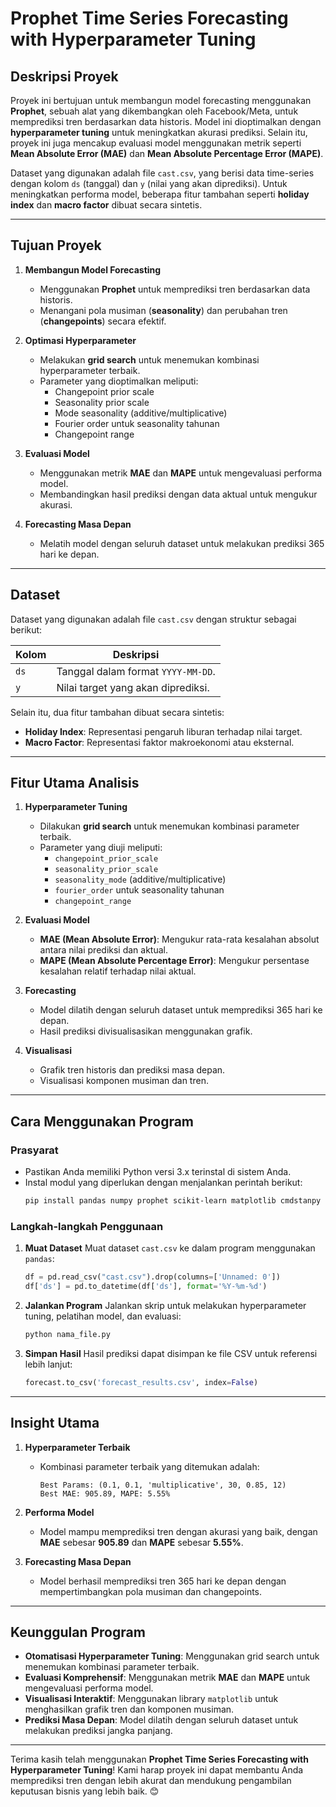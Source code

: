 # **Prophet Time Series Forecasting with Hyperparameter Tuning**

## **Deskripsi Proyek**

Proyek ini bertujuan untuk membangun model forecasting menggunakan **Prophet**, sebuah alat yang dikembangkan oleh Facebook/Meta, untuk memprediksi tren berdasarkan data historis. Model ini dioptimalkan dengan **hyperparameter tuning** untuk meningkatkan akurasi prediksi. Selain itu, proyek ini juga mencakup evaluasi model menggunakan metrik seperti **Mean Absolute Error (MAE)** dan **Mean Absolute Percentage Error (MAPE)**.

Dataset yang digunakan adalah file `cast.csv`, yang berisi data time-series dengan kolom `ds` (tanggal) dan `y` (nilai yang akan diprediksi). Untuk meningkatkan performa model, beberapa fitur tambahan seperti **holiday index** dan **macro factor** dibuat secara sintetis.

---

## **Tujuan Proyek**

1. **Membangun Model Forecasting**
   - Menggunakan **Prophet** untuk memprediksi tren berdasarkan data historis.
   - Menangani pola musiman (**seasonality**) dan perubahan tren (**changepoints**) secara efektif.

2. **Optimasi Hyperparameter**
   - Melakukan **grid search** untuk menemukan kombinasi hyperparameter terbaik.
   - Parameter yang dioptimalkan meliputi:
     - Changepoint prior scale
     - Seasonality prior scale
     - Mode seasonality (additive/multiplicative)
     - Fourier order untuk seasonality tahunan
     - Changepoint range

3. **Evaluasi Model**
   - Menggunakan metrik **MAE** dan **MAPE** untuk mengevaluasi performa model.
   - Membandingkan hasil prediksi dengan data aktual untuk mengukur akurasi.

4. **Forecasting Masa Depan**
   - Melatih model dengan seluruh dataset untuk melakukan prediksi 365 hari ke depan.

---

## **Dataset**

Dataset yang digunakan adalah file `cast.csv` dengan struktur sebagai berikut:

| **Kolom**       | **Deskripsi**                                                                 |
|------------------|-----------------------------------------------------------------------------|
| `ds`             | Tanggal dalam format `YYYY-MM-DD`.                                            |
| `y`              | Nilai target yang akan diprediksi.                                           |

Selain itu, dua fitur tambahan dibuat secara sintetis:
- **Holiday Index**: Representasi pengaruh liburan terhadap nilai target.
- **Macro Factor**: Representasi faktor makroekonomi atau eksternal.

---

## **Fitur Utama Analisis**

1. **Hyperparameter Tuning**
   - Dilakukan **grid search** untuk menemukan kombinasi parameter terbaik.
   - Parameter yang diuji meliputi:
     - `changepoint_prior_scale`
     - `seasonality_prior_scale`
     - `seasonality_mode` (additive/multiplicative)
     - `fourier_order` untuk seasonality tahunan
     - `changepoint_range`

2. **Evaluasi Model**
   - **MAE (Mean Absolute Error)**: Mengukur rata-rata kesalahan absolut antara nilai prediksi dan aktual.
   - **MAPE (Mean Absolute Percentage Error)**: Mengukur persentase kesalahan relatif terhadap nilai aktual.

3. **Forecasting**
   - Model dilatih dengan seluruh dataset untuk memprediksi 365 hari ke depan.
   - Hasil prediksi divisualisasikan menggunakan grafik.

4. **Visualisasi**
   - Grafik tren historis dan prediksi masa depan.
   - Visualisasi komponen musiman dan tren.

---

## **Cara Menggunakan Program**

### **Prasyarat**
- Pastikan Anda memiliki Python versi 3.x terinstal di sistem Anda.
- Instal modul yang diperlukan dengan menjalankan perintah berikut:
  ```bash
  pip install pandas numpy prophet scikit-learn matplotlib cmdstanpy
  ```

### **Langkah-langkah Penggunaan**

1. **Muat Dataset**
   Muat dataset `cast.csv` ke dalam program menggunakan `pandas`:
   ```python
   df = pd.read_csv("cast.csv").drop(columns=['Unnamed: 0'])
   df['ds'] = pd.to_datetime(df['ds'], format='%Y-%m-%d')
   ```

2. **Jalankan Program**
   Jalankan skrip untuk melakukan hyperparameter tuning, pelatihan model, dan evaluasi:
   ```python
   python nama_file.py
   ```

3. **Simpan Hasil**
   Hasil prediksi dapat disimpan ke file CSV untuk referensi lebih lanjut:
   ```python
   forecast.to_csv('forecast_results.csv', index=False)
   ```

---

## **Insight Utama**

1. **Hyperparameter Terbaik**
   - Kombinasi parameter terbaik yang ditemukan adalah:
     ```
     Best Params: (0.1, 0.1, 'multiplicative', 30, 0.85, 12)
     Best MAE: 905.89, MAPE: 5.55%
     ```

2. **Performa Model**
   - Model mampu memprediksi tren dengan akurasi yang baik, dengan **MAE** sebesar **905.89** dan **MAPE** sebesar **5.55%**.

3. **Forecasting Masa Depan**
   - Model berhasil memprediksi tren 365 hari ke depan dengan mempertimbangkan pola musiman dan changepoints.

---

## **Keunggulan Program**

- **Otomatisasi Hyperparameter Tuning**: Menggunakan grid search untuk menemukan kombinasi parameter terbaik.
- **Evaluasi Komprehensif**: Menggunakan metrik **MAE** dan **MAPE** untuk mengevaluasi performa model.
- **Visualisasi Interaktif**: Menggunakan library `matplotlib` untuk menghasilkan grafik tren dan komponen musiman.
- **Prediksi Masa Depan**: Model dilatih dengan seluruh dataset untuk melakukan prediksi jangka panjang.

---

Terima kasih telah menggunakan **Prophet Time Series Forecasting with Hyperparameter Tuning**! Kami harap proyek ini dapat membantu Anda memprediksi tren dengan lebih akurat dan mendukung pengambilan keputusan bisnis yang lebih baik. 😊

